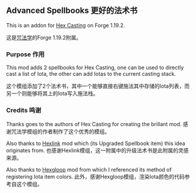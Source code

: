 ## Advanced Spellbooks 更好的法术书

This is an addon for [Hex Casting](https://www.curseforge.com/minecraft/mc-mods/hexcasting) on Forge 1.19.2.

这是[咒法学](https://www.curseforge.com/minecraft/mc-mods/hexcasting)的Forge 1.19.2附属。

### Purpose 作用

This mod adds 2 spellbooks for Hex Casting, one can be used to directly cast a list of Iota, the other can add Iotas to the current casting stack.

这个模组添加了2个法术书，其中一个能够直接右键施法其中存储的Iota列表，而另一个则能够将其上的Iota写入施法栈。

### Credits 鸣谢

Thanks goes to the authors of Hex Casting for creating the brillant mod. 感谢咒法学模组的作者制作了这个优秀的模组。

Also thanks to [Hexlink](https://modrinth.com/mod/hexlink) mod which (its Upgraded Spellbook item) this idea originates from. 也感谢Hexlink模组，这一附属中的升级法术书是此附属的灵感来源。

Also thanks to [Hexgloop](https://www.curseforge.com/minecraft/mc-mods/hexgloop) mod from which I referenced its method of registering Iota item colors. 此外，感谢Hexgloop模组，渲染Iota颜色的代码参考自这个模组。
